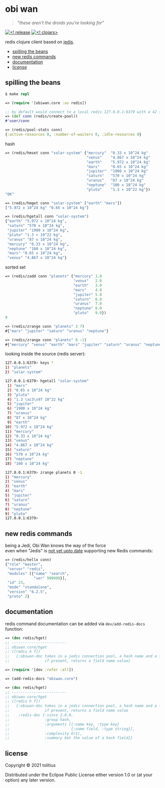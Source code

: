 # obi wan

> _"these aren't the droids you're looking for"_

[![<! release](https://img.shields.io/badge/dynamic/json.svg?label=release&url=https%3A%2F%2Fclojars.org%2Fcom.tolitius%2Fobiwan%2Flatest-version.json&query=version&colorB=blue)](https://github.com/tolitius/obiwan/releases)
[![<! clojars>](https://img.shields.io/clojars/v/com.tolitius/obiwan.svg)](https://clojars.org/com.tolitius/obiwan)

redis clojure client based on [jedis](https://github.com/redis/jedis).

- [spilling the beans](#spilling-the-beans)
- [new redis commands](#new-redis-commands)
- [documentation](#documentation)
- [license](#license)

## spilling the beans

```clojure
$ make repl

=> (require '[obiwan.core :as redis])

;; by default would connect to a local redis 127.0.0.1:6379 with a 42 thread connection pool
=> (def conn (redis/create-pool))
#'user/conn

=> (redis/pool-stats conn)
{:active-resources 0, :number-of-waiters 0, :idle-resources 0}
```

hash

```clojure
=> (redis/hmset conn "solar-system" {"mercury"  "0.33 x 10^24 kg"
                                     "venus"    "4.867 x 10^24 kg"
                                     "earth"    "5.972 x 10^24 kg"
                                     "mars"     "0.65 x 10^24 kg"
                                     "jupiter"  "1900 x 10^24 kg"
                                     "saturn"   "570 x 10^24 kg"
                                     "uranus"   "87 x 10^24 kg"
                                     "neptune"  "100 x 10^24 kg"
                                     "pluto"    "1.3 × 10^22 kg"})
"OK"

=> (redis/hmget conn "solar-system" ["earth" "mars"])
["5.972 x 10^24 kg" "0.65 x 10^24 kg"]

=> (redis/hgetall conn "solar-system")
{"earth" "5.972 x 10^24 kg",
 "saturn" "570 x 10^24 kg",
 "jupiter" "1900 x 10^24 kg",
 "pluto" "1.3 × 10^22 kg",
 "uranus" "87 x 10^24 kg",
 "mercury" "0.33 x 10^24 kg",
 "neptune" "100 x 10^24 kg",
 "mars" "0.65 x 10^24 kg",
 "venus" "4.867 x 10^24 kg"}
```

sorted set

```clojure
=> (redis/zadd conn "planets" {"mercury" 1.0
                               "venus"   2.0
                               "earth"   3.0
                               "mars"    4.0
                               "jupiter" 5.0
                               "saturn"  6.0
                               "uranus"  7.0
                               "neptune" 8.0
                               "pluto"   9.0})
9

=> (redis/zrange conn "planets" 3 7)
#{"mars" "jupiter" "saturn" "uranus" "neptune"}

=> (redis/zrange conn "planets" 0 -1)
#{"mercury" "venus" "earth" "mars" "jupiter" "saturn" "uranus" "neptune" "pluto"}
```

looking inside the source (redis server):

```bash
127.0.0.1:6379> keys *
1) "planets"
2) "solar-system"

127.0.0.1:6379> hgetall "solar-system"
 1) "mars"
 2) "0.65 x 10^24 kg"
 3) "pluto"
 4) "1.3 \xc3\x97 10^22 kg"
 5) "jupiter"
 6) "1900 x 10^24 kg"
 7) "uranus"
 8) "87 x 10^24 kg"
 9) "earth"
10) "5.972 x 10^24 kg"
11) "mercury"
12) "0.33 x 10^24 kg"
13) "venus"
14) "4.867 x 10^24 kg"
15) "saturn"
16) "570 x 10^24 kg"
17) "neptune"
18) "100 x 10^24 kg"

127.0.0.1:6379> zrange planets 0 -1
1) "mercury"
2) "venus"
3) "earth"
4) "mars"
5) "jupiter"
6) "saturn"
7) "uranus"
8) "neptune"
9) "pluto"
127.0.0.1:6379>
```

## new redis commands

being a Jedi, Obi Wan knows the way of the force<br/>
even when "Jedis" is [not yet upto date](https://github.com/redis/jedis/issues/2581) supporting new Redis commands:

```clojure
=> (redis/hello conn)
{"role" "master",
 "server" "redis",
 "modules" [{"name" "search",
             "ver" 999999}],
 "id" 23,
 "mode" "standalone",
 "version" "6.2.5",
 "proto" 2}
```

## documentation

redis command documentation can be added via `dev/add-redis-docs` function:

```clojure
=> (doc redis/hget)
;; -------------------------
;; obiwan.core/hget
;; ([redis h f])
;;   {:obiwan-doc takes in a jedis connection pool, a hash name and a field name
;;                if present, returns a field name value}

=> (require '[dev :refer :all])

=> (add-redis-docs "obiwan.core")

=> (doc redis/hget)
;; -------------------------
;; obiwan.core/hget
;; ([redis h f])
;;   {:obiwan-doc takes in a jedis connection pool, a hash name and a field name
;;                if present, returns a field name value
;;    :redis-doc {:since 2.0.0,
;;                :group hash,
;;                :arguments [{:name key, :type key}
;;                            {:name field, :type string}],
;;                :complexity O(1),
;;                :summary Get the value of a hash field}}
```

## license

Copyright © 2021 tolitius

Distributed under the Eclipse Public License either version 1.0 or (at
your option) any later version.
